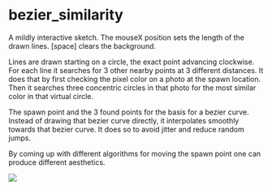 # bezier_similarity

A mildly interactive sketch. The mouseX position sets the length of the drawn lines.
[space] clears the background.

Lines are drawn starting on a circle, the exact point advancing clockwise. For each line
it searches for 3 other nearby points at 3 different distances. It does that by first
checking the pixel color on a photo at the spawn location. Then it searches three
concentric circles in that photo for the most similar color in that virtual circle.

The spawn point and the 3 found points for the basis for a bezier curve. Instead of
drawing that bezier curve directly, it interpolates smoothly towards that bezier curve.
It does so to avoid jitter and reduce random jumps.

By coming up with different algorithms for moving the spawn point one can produce
different aesthetics.

![](https://raw.githubusercontent.com/hamoid/Fun-Programming/master/processing/ideas/2019/09/bezier_similarity/thumb.png)

